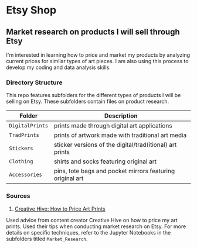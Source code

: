 # Etsy Shop 

## Market research on products I will sell through Etsy

I'm interested in learning how to price and market my products by analyzing current prices for similar types of art pieces. I am also using this process to develop my coding and data analysis skills. 

### Directory Structure

This repo features subfolders for the different types of products I will be selling on Etsy. These subfolders contain files on product research.

| Folder | Description |
|-----|-----|
| `DigitalPrints`  | prints made through digital art applications |
| `TradPrints`  | prints of artwork made with traditional art media |
| `Stickers`  | sticker versions of the digital/trad(itional) art prints |
| `Clothing`  | shirts and socks featuring original art |
| `Accessories`  | pins, tote bags and pocket mirrors featuring original art |

### Sources

1. [Creative Hive: How to Price Art Prints](https://www.youtube.com/watch?v=d0KJnkw9U2E)

Used advice from content creator Creative Hive on how to price my art prints. Used their tips when conducting market research on Etsy. For more details on specific techniques, refer to the Jupyter Notebooks in the subfolders titled `Market_Research`.
